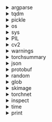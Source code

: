 <details><summary>argparse</summary>

- parse=argparse.ArgumentParser() //创建一个参数解析器  
- parse.add_argument()  //添加解析的参数  
  - 必填的参数 不带前缀的 
  - 选填的参数 '--' or '-' 前缀
  - 参数属性: 
    - name：添加前缀决定是必填还是选填  
    - type：int，float，bool，str  
    - action:store,store_const,store_true,store_false,append,append_const //store_true,store_false为存储布尔值用，默认分别为False,True.
      - store：默认action模式，存储值到指定变量。
      - store_const：存储值在参数的const部分指定，多用于实现非布尔的命令行flag。
      - store_true / store_false：布尔开关。可以2个参数对应一个变量。
      - append：存储值到列表，该参数可以重复使用。
      - append_const：存储值到列表，存储值在参数的const部分指定。
    - default：默认值   
    - help：帮助信息，描述参数用途  
    - 其他属性不常用，待了解  
- args=parse.parse_args()    //获取并解析录入的参数  
- args.name   //使用参数

</details>

<details><summary>tqdm</summary>

- tqdm(iterator,desc='',unit='') //处理迭代器时，输出处理进度    
  - iterator：迭代器,list等...  
  - desc:描述信息  
  - unit:显示单位名称 'unit/s'  
- 每n个输出一次：  
  ```python
  with tqdm(iterator) as pbar:
    pbar.update(n)  
  ```
- 给进度条添加描述信息:  
  `tqdm(iterator).set_description('')`    
</details>

<details><summary>pickle</summary>

- 用来保存，读取数据,可读性差，所以别人不能看懂,但是效率高  
- pickle.dump(object,file,protocol) //序列化对象到file文件,protocol：0表示文本文件，1表示二进制形式  
- pickle.load(file） //从文件中反序列化对象  
</details>

<details><summary>os</summary>

- os.system(shell脚本)       //Python中执行shell脚本的命令，os.system调用系统shell执行接口  
- os.\_exit()   //直接退出程序，后续代码不会执行，不会抛出异常  
</details>

<details><summary>sys</summary>

- sys.argv[i]  //输入系统的参数，sys.argv[0]通常是执行的程序文件，sys.argv[1:]后是输入程序的参数  
- sys.stdout.write()   //sys.stdout.write(" "）的本质是print(" ", end="")
- sys.exit()  //退出程序，并抛出一个异常：SystemExit可供捕获
</details>

<details><summary>PIL</summary>


</details>

<details><summary>cv2</summary>

**图像变换**  
：实质是矩阵运算，图像矩阵\*变换矩阵    
伸缩，平移，旋转，切变（坐标轴旋转角度不同时的旋转）：可用仿射变换矩阵表示  
图像深度变换：投影变换或又叫透视变换  
图像变换实现的思路：1 先得到变换矩阵（可手工或通过函数得到） 2进行图像变换  
- cv2.getRotationMatrix2D()//旋转矩阵  
  - point,旋转中心坐标  
  - angle in degrees,旋转角度  
  - scale，伸缩尺寸  
- cv2.getAffineTransform()//仿射变换矩阵   
  - (point,point,point)//转换之前三个点  
  - (point,point,point)//转换之前三个点  
  - 得到平面上的仿射变换矩阵：2\*3矩阵  
- cv2.getPerspectiveTransform()//透视变换矩阵  
  - (point,point,point,point)//转换之前四个点  
  - (point,point,point,point)//转换之前四个点  
  - 得到透视变换矩阵：3\*3矩阵  
- cv2.warpAffine()//放射变换，返回变换后矩阵   
  - src,源图像  
  - matrix，变换矩阵  
  - size，输出尺寸  
  - interpolation,插值方法  
  - bordertype,填充方式  
  - bordervalue，填充值(常量填充时使用)    
- cv2.warpPerspective()//透视变换  
  - src,源图像  
  - matrix,变换矩阵  
  - size,输出尺寸  
  - interpolation,插值方法  
  - bordermode,边界填充方式  
  - borderValue，填充值(常量填充时使用)  
- cv2.resize(src,(rows,cols),interpolation)
  - src,源图像  
  - size,尺寸  
  - interpolation,插值方法,cv2.INTER_NEAREST,cv2.INTER_LINEAR,cv2.INTER_CUBIC  
 
 **画图**  
- cv2.rectangle(img,(ulpointx,ulpointy),(brpointx,brpointy),(color1,color2,color3),int(linewidth)) //矩形和点同理  
 
**图片读取和存储**
- cv2.imwrite(savepath,image) 
- cv2.imread(imagepath)  
- cv2.imdecode(np.fromfile(img_path, dtype=np.uint8), 1) //图片名称中带中文字符  
- cv2.imencode('.jpg', src)[1].tofile(save_path)         //与cv2.imdecode配合使用，当图片名称中带中文字符  

**图像属性**
- img.shape    //w,h,c  

</details>

<details><summary>warnings</summary>

warnings.warn('')//发出警告，但是不影响程序执行  
</details>
 
<details><summary>torchsummary</summary>

summary(model,inputsize()) //输出模型结构及相关参数统计，改善交互性  
</details>

<details><summary>json</summary>


</details>
</details>

<details><summary>protobuf</summary>


</details>
<details><summary>random</summary>

```
import random
result1=random.random() #随机生成一个浮点数[0,1)
result2=random.randint(1, 10) #产生1-10的一个随机整数
result3=random.uniform(1.1, 2.1) #产生1.1-2.2之间的随机浮点数
result4=random.choice("python")  #参数是一个可以迭代的类型，从参数中随机选一个元素
result5=random.randrange(1,50,2) #相当于先产生[1,3,5,...,49],再从[1,3,5,...,49]随机选取一个数  
random.seed(num)  #设置随机种子，默认为系统时间，使用相同的 seed，可以获得完全相同的随机数序列  

test_list=[1,2,3,4,5]
random.shuffle(test_list) #需要注意的是这个操作是在原来参数的基础上操作的，不会返回新的数据
```
</details>

<details><summary>glob</summary>
  
glob是python自带的一个文件操作相关模块，用它可以查找符合自己目的文件，类死于Windows下的文件搜索，支持通配符操作。
“\*”：代表0个或者多个字符；  
“？”：代表一个字符；  
“[]”：匹配指定范围内的字符，如[0-9]匹配数字；主要有以下2个主要方法。    
- glob.glob  
  返回所有匹配文件的路径列表(list)；只搜索当前文件夹，不会搜索文件夹中的子文件夹。  
  参数为路径字符串(绝对路径 or 相对路径)  
  ```python
  import glob
  glob.glob('*.txt')    #这里就是获取此文件的路径下所有的txt文件并返回一个list。如QQ.txt、44.txt
  glob.glob('glob_?.png')    #这里就是获取路径下所有的 glob_().png文件并返回一个list，如：glob_1.png\glob_q.png
  glob.glob('glob_[0-9].png')    #这里就是获取次路径下下划线后面数字是-0-9的文件并返回为一个list
  glob.glob('glob_[0-9].*')    #这里就是获取路径下所有文件名为glob_(0-9范围内)的所有文件
  ```
- glob.iglob
  返回的是迭代器，其他与glob.glob()相同。
  ```python 
  import glob
  file_name = glob.iglob('*.png')
  print(file_name)
  for png in file_name:
      print(png)
  ```
</details>

<details><summary>skimage</summary>
  
- skimage.io  
  - io.imread('')  
  - io.imshow(img)  
  - io.imsave('',img)  
</details>

<details><summary>torchnet</summary>
  
 ```python
 from torchnet import meter
 ave_meter=meter.AverageValueMeter()
 ave_meter.add(1)
 ave_meter.add(2)
 avemeter.value()
 # 输出为1.5,0.5 分别是平均值和标准差
 avemeter.reset()  重置，重新添加数据
 #  ----------
 conf_meter=meter.ConfusionMeter(k=classNum)
 conf_meter.add(result,target)
 conf_meter.value()
 #输出为 二维混淆矩阵，显示真实值和预测值数量关系。如类1真实数量为10，被判断为类1的数量为9，被判定为其他类的数量为1.  
 conf_meter.reset()  重置，重新添加数据  
 ```
</details>

<details><summary>inspect</summary>
  
用来获取对象或方法的的信息。  
inspect.getsource(object)//输出对象的源代码?
inspect.getmembers(object,predicate=None)//获取对象的属性，predicate可以设置筛选条件，以元组为元素的列表返回  
</details>

<details><summary>time</summary>
  
 ```python
 import time
 time.time()  //时刻，获取当前时间戳，秒为单位，有多位小数  
 time.sleep()   //延时多少秒
 ```
 </details>
 
 <details><summary>print</summary>
  
  ```python
  格式化输出1：
  print('example :%d ,%.2f'%(10,21.323))
  格式化输出2:
  print('exmaple :{},{:.2f}'.format(10,21.323))   //以后多使用这种新形势  
  print("\r{:^3.0f}%[{}->{}]{:.2f}s".format(c,a,b,dur),end='')   //输出进度条示例 注意'\r 和end=' '的使用  
  ```
</details>

